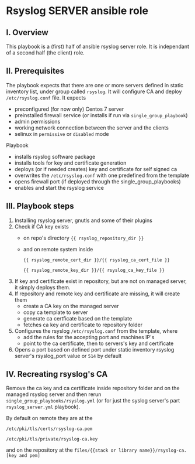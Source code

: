 # Rsyslog SERVER ansible role

## I. Overview
This playbook is a (first) half of ansible rsyslog server role. It is independant
of a second half (the client) role.

## II. Prerequisites
The playbook expects that there are one or more servers defined in static 
inventory list, under group called `rsyslog`. It will configure CA and deploy
`/etc/rsyslog.conf` file.
It expects
 - preconfigured (for now only) Centos 7 server
 - preinstalled firewall service (or installs if run via `single_group_playbook`)
 - admin permissions
 - working network connection between the server and the clients
 - selinux in `permissive` or `disabled` mode

Playbook
 - installs rsyslog software package
 - installs tools for key and certificate generation
 - deploys (or if needed creates) key and certificate for self signed ca
 - overwrites the `/etc/rsyslog.conf` with one predefined from the template
 - opens firewall port (if deployed through the single_group_playbooks)
 - enables and start the rsyslog service

## III. Playbook steps

1. Installing rsyslog server, gnutls and some of their plugins
2. Check if CA key exists
    - on repo's directory `{{ rsyslog_repository_dir }}`
    - and on remote system inside

      `{{ rsyslog_remote_cert_dir }}/{{ rsyslog_ca_cert_file }}`

      `{{ rsyslog_remote_key_dir }}/{{ rsyslog_ca_key_file }}`
3. If key and certificate exist in repository, but are not on managed server, it
   simply deploys them.
4. If repository and remote key and certificate are missing, it will create them
    - create a CA key on the managed server
    - copy ca template to server
    - generate ca certficate based on the template
    - fetches ca key and certificate to repository folder
5. Configures the rsyslog `/etc/rsyslog.conf` from the template, where
   - add the rules for the accepting port and machines IP's
   - point to the ca certificate, then to servers's key and certificate
6. Opens a port based on defined port under static inventory rsyslog server's
   rsyslog_port value or `514` by default

## IV. Recreating rsyslog's CA

Remove the ca key and ca certificate inside repository folder and on the managed
rsyslog server and then rerun
`single_group_playbooks/rsyslog.yml` (or for just the syslog server's part
`rsyslog_server.yml` playbook).

By default on remote they are at the

   `/etc/pki/tls/certs/rsyslog-ca.pem`

   `/etc/pki/tls/private/rsyslog-ca.key`

and on the repository at the
   `files/{{stack or library name}}/rsyslog-ca.[key and pem]`
